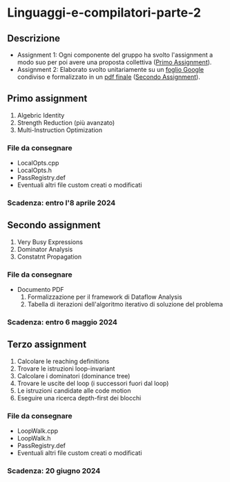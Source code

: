# Linguaggi-e-compilatori-parte-2

## Descrizione
- Assignment 1: Ogni componente del gruppo ha svolto l'assignment a modo suo per poi avere una proposta collettiva ([Primo Assignment](./Primo%20Assignment/)).
- Assignment 2: Elaborato svolto unitariamente su un [foglio Google](./Secondo%20Assignment/Secondo%20Assignment.xlsx) condiviso e formalizzato in un [pdf finale](./Secondo%20Assignment/Secondo%20Assignment.pdf) ([Secondo Assignment](./Secondo%20Assignment/)).

## Primo assignment
1. Algebric Identity
2. Strength Reduction (più avanzato)
3. Multi-Instruction Optimization

### File da consegnare
- LocalOpts.cpp
- LocalOpts.h
- PassRegistry.def
- Eventuali altri file custom creati o modificati

### Scadenza: entro l'8 aprile 2024

## Secondo assignment
1. Very Busy Expressions
2. Dominator Analysis
3. Constatnt Propagation

### File da consegnare
- Documento PDF
  1. Formalizzazione per il framework di Dataflow Analysis 
  2. Tabella di iterazioni dell'algoritmo iterativo di soluzione del problema

### Scadenza: entro 6 maggio 2024

## Terzo assignment
1. Calcolare le reaching definitions
2. Trovare le istruzioni loop-invariant
3. Calcolare i dominatori (dominance tree)
4. Trovare le uscite del loop (i successori fuori dal loop)
5. Le istruzioni candidate alle code motion
6. Eseguire una ricerca depth-first dei blocchi

### File da consegnare
- LoopWalk.cpp
- LoopWalk.h
- PassRegistry.def
- Eventuali altri file custom creati o modificati

### Scadenza: 20 giugno 2024
